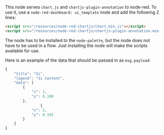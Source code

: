 This node serves `chart.js` and `chartjs-plugin-annotation` to node-red. To use it, use a `node-red-dashboard: ui_template` node and add the following 2 lines:

```html
<script src="/resources/node-red-chartjs/chart.min.js"></script>
<script src="/resources/node-red-chartjs/chartjs-plugin-annotation.min.js"></script>
```

The node has to be installed to the `node-palette`, but the node does not have to be used in a flow. Just installing the node will make the scripts available for use.

Here is an example of the data that should be passed in as `msg.payload`:

```javascript
{
    "title": "Si",
    "legend": "Si Content",
    "data": [
        {
            "x": 1,
            "y": 0.188
        },
                {
            "x": 2,
            "y": 0.192
        }
    ]
}
```
